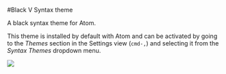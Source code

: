 #Black V Syntax theme

A black syntax theme for Atom.

This theme is installed by default with Atom and can be activated by going to
the _Themes_ section in the Settings view (`cmd-,`) and selecting it from the
_Syntax Themes_ dropdown menu.

![](https://raw.github.com/vycb/black-v-syntax/master/snapshot1.png)
